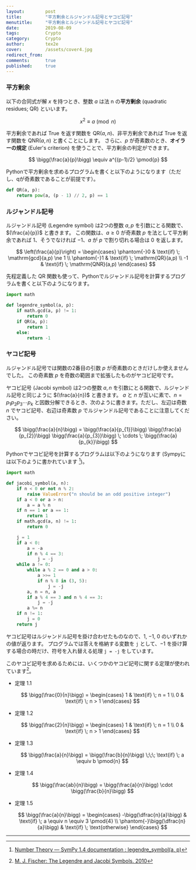 ```yaml
---
layout:        post
title:         "平方剰余とルジャンドル記号とヤコビ記号"
menutitle:     "平方剰余とルジャンドル記号とヤコビ記号"
date:          2019-08-09
tags:          Crypto
category:      Crypto
author:        tex2e
cover:         /assets/cover4.jpg
redirect_from:
comments:      true
published:     true
---
```


### 平方剰余

以下の合同式が解 $x$ を持つとき、整数 $a$ は法 n の**平方剰余** (quadratic residues; QR) といいます。

$$
x^2 \equiv a \pmod{n}
$$

平方剰余であれば True を返す関数を $\mathrm{QR}(a,n)$、非平方剰余であれば True を返す関数を $\mathrm{QNR}(a,n)$ と書くことにします。
さらに、$p$ が奇素数のとき、**オイラーの規定** (Euler's criterion) を使うことで、平方剰余の判定ができます。

$$
\bigg(\frac{a}{p}\bigg) \equiv a^{(p-1)/2} \pmod{p}
$$

Pythonで平方剰余を求めるプログラムを書くと以下のようになります（ただし、qが奇素数であることが前提です）。

```python
def QR(a, p):
    return pow(a, (p - 1) // 2, p) == 1
```

### ルジャンドル記号

ルジャンドル記号 (Legendre symbol) は2つの整数 $a, p$ を引数にとる関数で、$(\frac{a}{p})$ と書きます。
この関数は、$a \ge 0$ が奇素数 $p$ を法として平方剰余であれば $1$、そうでなければ $-1$、$a$ が $p$ で割り切れる場合は $0$ を返します。

$$
\left(\frac{a}{p}\right) =
\begin{cases}
\phantom{-}0 & \text{if} \; \mathrm{gcd}(a,p) \ne 1 \\
\phantom{-}1 & \text{if} \; \mathrm{QR}(a,p) \\
          -1 & \text{if} \; \mathrm{QNR}(a,p)
\end{cases}
$$

先程定義した QR 関数も使って、Pythonでルジャンドル記号を計算するプログラムを書くと以下のようになります。

```python
import math

def legendre_symbol(a, p):
    if math.gcd(a, p) != 1:
        return 0
    if QR(a, p):
        return 1
    else:
        return -1
```

### ヤコビ記号

ルジャンドル記号では関数の2番目の引数 $p$ が奇素数のときだけしか使えませんでした。
この奇素数 $p$ を奇数の範囲まで拡張したものがヤコビ記号です。

ヤコビ記号 (Jacobi symbol) は2つの整数 $a, n$ を引数にとる関数で、ルジャンドル記号と同じように $(\frac{a}{n})$ と書きます。
$a$ と $n$ が互いに素で、$n = p_1 p_2 p_3 \cdots p_k$ と因数分解できるとき、次のように書きます。ただし、左辺は奇数 $n$ でヤコビ記号、右辺は奇素数 $p$ でルジャンドル記号であることに注意してください。

$$
\bigg(\frac{a}{n}\bigg) =
\bigg(\frac{a}{p_{1}}\bigg)
\bigg(\frac{a}{p_{2}}\bigg)
\bigg(\frac{a}{p_{3}}\bigg)
\; \cdots \;
\bigg(\frac{a}{p_{k}}\bigg)
$$

Pythonでヤコビ記号を計算するプログラムは以下のようになります (Sympyには以下のように書かれています [^sympy_legendre_symbol])。

```python
import math

def jacobi_symbol(a, n):
    if n < 0 or not n % 2:
        raise ValueError("n should be an odd positive integer")
    if a < 0 or a > n:
        a = a % n
    if n == 1 or a == 1:
        return 1
    if math.gcd(a, n) != 1:
        return 0

    j = 1
    if a < 0:
        a = -a
        if n % 4 == 3:
            j = -j
    while a != 0:
        while a % 2 == 0 and a > 0:
            a >>= 1
            if n % 8 in (3, 5):
                j = -j
        a, n = n, a
        if a % 4 == 3 and n % 4 == 3:
            j = -j
        a %= n
    if n != 1:
        j = 0
    return j
```

ヤコビ記号はルジャンドル記号を掛け合わせたものなので、$1$, $-1$, $0$ のいずれかの値が返ります。
プログラムでは答えを格納する変数を `j` として、$-1$ を掛け算する場合の時だけ、符号を入れ替える処理 `j = -j` をしています。

このヤコビ記号を求めるためには、いくつかのヤコビ記号に関する定理が使われています[^yale_edu]。

- 定理 1.1

    $$
    \bigg(\frac{0}{n}\bigg) =
    \begin{cases}
      1 & \text{if} \; n = 1 \\
      0 & \text{if} \; n > 1
    \end{cases}
    $$

- 定理 1.2

    $$
    \bigg(\frac{2}{n}\bigg) =
    \begin{cases}
      1 & \text{if} \; n = 1 \\
      0 & \text{if} \; n > 1
    \end{cases}
    $$

- 定理 1.3

    $$
    \bigg(\frac{a}{n}\bigg) = \bigg(\frac{b}{n}\bigg)
    \;\;\; \text{if} \; a \equiv b \pmod{n}
    $$

- 定理 1.4

    $$
    \bigg(\frac{ab}{n}\bigg) =
    \bigg(\frac{a}{n}\bigg) \cdot \bigg(\frac{b}{n}\bigg)
    $$

- 定理 1.5

    $$
    \bigg(\frac{a}{n}\bigg) =
    \begin{cases}
      -\bigg(\dfrac{n}{a}\bigg) & \text{if} \; a \equiv n \equiv 3 \pmod{4} \\
      \phantom{-}\bigg(\dfrac{n}{a}\bigg) & \text{if} \; \text{otherwise}
    \end{cases}
    $$




---

[^sympy_legendre_symbol]: [Number Theory &#8212; SymPy 1.4 documentation : legendre_symbol(a, p)](https://docs.sympy.org/latest/modules/ntheory.html#sympy.ntheory.residue_ntheory.legendre_symbol)
[^yale_edu]: [M. J. Fischer: The Legendre and Jacobi Symbols. 2010](http://zoo.cs.yale.edu/classes/cs467/2010s/handouts/ho07.pdf)
